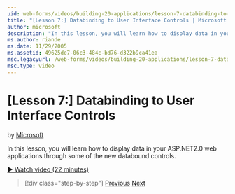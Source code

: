 ```yaml
---
uid: web-forms/videos/building-20-applications/lesson-7-databinding-to-user-interface-controls
title: "[Lesson 7:] Databinding to User Interface Controls | Microsoft Docs"
author: microsoft
description: "In this lesson, you will learn how to display data in your ASP.NET&#160;2.0 web applications through some of the new databound controls."
ms.author: riande
ms.date: 11/29/2005
ms.assetid: 49625de7-06c3-484c-bd76-d322b9ca41ea
msc.legacyurl: /web-forms/videos/building-20-applications/lesson-7-databinding-to-user-interface-controls
msc.type: video
---
```

[Lesson 7:] Databinding to User Interface Controls
====================
by [Microsoft](https://github.com/microsoft)

In this lesson, you will learn how to display data in your ASP.NET2.0 web applications through some of the new databound controls.

[&#9654; Watch video (22 minutes)](https://channel9.msdn.com/Blogs/ASP-NET-Site-Videos/lesson-7-databinding-to-user-interface-controls)

> [!div class="step-by-step"]
> [Previous](lesson-6-working-with-stylesheets-and-master-pages.md)
> [Next](lesson-8-working-with-the-gridview-and-formview.md)
